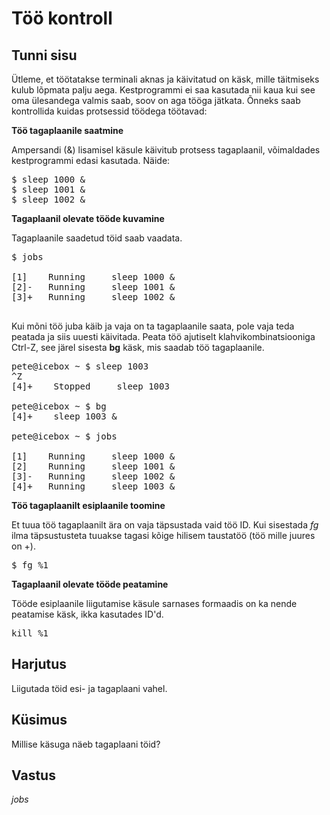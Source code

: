 # Töö kontroll

## Tunni sisu

Ütleme, et töötatakse terminali aknas ja käivitatud on käsk, mille täitmiseks kulub lõpmata palju aega. Kestprogrammi ei saa kasutada nii kaua kui see oma ülesandega valmis saab, soov on aga tööga jätkata. Õnneks saab kontrollida kuidas protsessid töödega töötavad:

<b>Töö tagaplaanile saatmine</b>

Ampersandi (&) lisamisel käsule käivitub protsess tagaplaanil, võimaldades kestprogrammi edasi kasutada. Näide:

<pre>$ sleep 1000 &
$ sleep 1001 &
$ sleep 1002 &
</pre>

<b>Tagaplaanil olevate tööde kuvamine</b>

Tagaplaanile saadetud töid saab vaadata.

<pre>$ jobs

[1]    Running     sleep 1000 &
[2]-   Running     sleep 1001 &
[3]+   Running     sleep 1002 &

</pre>

Kui mõni töö juba käib ja vaja on ta tagaplaanile saata, pole vaja teda peatada ja siis uuesti käivitada. Peata töö ajutiselt klahvikombinatsiooniga Ctrl-Z, see järel sisesta <b>bg</b> käsk, mis saadab töö tagaplaanile.

<pre>
pete@icebox ~ $ sleep 1003
^Z
[4]+    Stopped     sleep 1003

pete@icebox ~ $ bg
[4]+    sleep 1003 &

pete@icebox ~ $ jobs

[1]    Running     sleep 1000 &
[2]    Running     sleep 1001 &
[3]-   Running     sleep 1002 &
[4]+   Running     sleep 1003 &
</pre>

<b>Töö tagaplaanilt esiplaanile toomine</b>

Et tuua töö tagaplaanilt ära on vaja täpsustada vaid töö ID. Kui sisestada *fg* ilma täpsustusteta tuuakse tagasi kõige hilisem taustatöö (töö mille juures on +).

<pre>$ fg %1</pre>

<b>Tagaplaanil olevate tööde peatamine </b>

Tööde esiplaanile liigutamise käsule sarnases formaadis on ka nende peatamise käsk, ikka kasutades ID'd.

<pre>kill %1</pre>

## Harjutus

Liigutada töid esi- ja tagaplaani vahel.

## Küsimus

Millise käsuga näeb tagaplaani töid?

## Vastus

*jobs*
